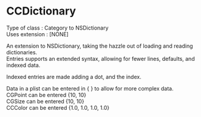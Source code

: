 CCDictionary
============

Type of class  : Category to NSDictionary  
Uses extension : [NONE]

An extension to NSDictionary, taking the hazzle out of loading and reading dictionaries.  
Entries supports an extended syntax, allowing for fewer lines, defaults, and indexed data.

Indexed entries are made adding a dot, and the index.

Data in a plist can be entered in { } to allow for more complex data.  
CGPoint can be entered {10, 10}  
CGSize can be entered {10, 10}  
CCColor can be entered {1.0, 1.0, 1.0, 1.0}

